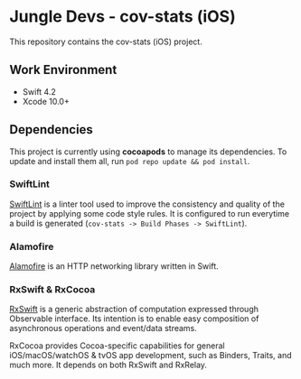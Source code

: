 # Jungle Devs - cov-stats (iOS)

This repository contains the cov-stats (iOS) project.

## Work Environment

- Swift 4.2
- Xcode 10.0+

## Dependencies

This project is currently using **cocoapods** to manage its dependencies. To update and install them all, run `pod repo update && pod install`.

### SwiftLint

[SwiftLint](https://github.com/realm/SwiftLint) is a linter tool used to improve the consistency and quality of the project by applying some code style rules. It is configured to run everytime a build is generated (`cov-stats -> Build Phases -> SwiftLint`).

### Alamofire

[Alamofire](https://github.com/Alamofire/Alamofire) is an HTTP networking library written in Swift.

### RxSwift & RxCocoa

[RxSwift](https://github.com/ReactiveX/RxSwift) is a generic abstraction of computation expressed through Observable<Element> interface. Its intention is to enable easy composition of asynchronous operations and event/data streams.

RxCocoa provides Cocoa-specific capabilities for general iOS/macOS/watchOS & tvOS app development, such as Binders, Traits, and much more. It depends on both RxSwift and RxRelay.
